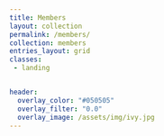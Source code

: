 ```yaml
---
title: Members
layout: collection
permalink: /members/
collection: members
entries_layout: grid
classes:
 - landing


header:
  overlay_color: "#050505"
  overlay_filter: "0.0"
  overlay_image: /assets/img/ivy.jpg
---
```

